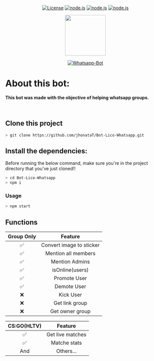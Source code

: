 

<p align="center">
  <a href="https://github.com/JhN-Te/whatsapp_bot/blob/main/LICENSE"><img src="https://img.shields.io/github/license/JhN-Te/whatsapp_bot" alt="License"></a>
  <a href="https://nodejs.org/en/"><img src="http://img.shields.io/static/v1?label=node&message=%3E=8.0.0&color=%3CCOLOR%3E&style=flat" alt="node.js"></a>
  <a href="https://github.com/JhN-Te/whatsapp_bot"><img src="https://img.shields.io/github/last-commit/JhN-Te/whatsapp_bot" alt="node.js"></a>
  <a href="https://github.com/JhN-Te/whatsapp_bot"><img src="https://img.shields.io/github/repo-size/JhN-Te/whatsapp_bot" alt="node.js"></a>
</p>


<p align="center">
<img src="https://images.emojiterra.com/google/android-nougat/512px/1f916.png" height="128"/>
</p>


<p align="center">
<a href="#"><img title="Whatsapp-Bot" src="https://img.shields.io/badge/Whatsapp Bot-green?colorA=%23ff0000&colorB=%23017e40&style=for-the-badge"></a>
</p>

# About this bot:

**This bot was made with the objective of helping whatsapp groups.**

<br/>

## Clone this project

```bash
> git clone https://github.com/jhonataT/Bot-Lico-Whatsapp.git
```

## Install the dependencies:
Before running the below command, make sure you're in the project directory that
you've just cloned!!

```bash
> cd Bot-Lico-Whatsapp
> npm i
```
### Usage
```bash
> npm start
```


## Functions

|   Group Only   |                Feature           |
| :-----------:  | :--------------------------------:|
|       ✅       | Convert image to sticker         |
|       ✅       | Mention all members              |
|       ✅       | Mention Admins                   |
|       ✅       |    isOnline(users)               |
|       ✅       |   Promote User                  |
|       ✅       |   Demote User                   |
|       ❌       |   Kick User                     |
|       ❌       |   Get link group                |
|       ❌       |   Get owner group               |


| CS:GO(HLTV)  |                     Feature                     |
| :------------: | :---------------------------------------------: |
|       ✅        |   Get live matches              |
|       ✅        |   Matche stats                  |
|      And        |   Others...                      |
